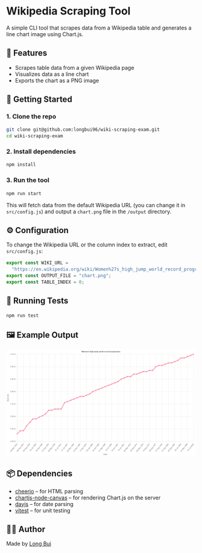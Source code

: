 # Wikipedia Scraping Tool

A simple CLI tool that scrapes data from a Wikipedia table and generates a line chart image using Chart.js.

## 🧠 Features

- Scrapes table data from a given Wikipedia page
- Visualizes data as a line chart
- Exports the chart as a PNG image

## 🚀 Getting Started

### 1. Clone the repo

```bash
git clone git@github.com:longbui96/wiki-scraping-exam.git
cd wiki-scraping-exam
```

### 2. Install dependencies

```bash
npm install
```

### 3. Run the tool

```bash
npm run start
```

This will fetch data from the default Wikipedia URL (you can change it in `src/config.js`) and output a `chart.png` file in the `/output` directory.

## ⚙️ Configuration

To change the Wikipedia URL or the column index to extract, edit `src/config.js`:

```js
export const WIKI_URL =
  "https://en.wikipedia.org/wiki/Women%27s_high_jump_world_record_progression";
export const OUTPUT_FILE = "chart.png";
export const TABLE_INDEX = 0;
```

## 🧪 Running Tests

```bash
npm run test
```

## 🖼 Example Output

![Chart Example](/output/chart.png)

## 📦 Dependencies

- [cheerio](https://www.npmjs.com/package/cheerio) – for HTML parsing
- [chartjs-node-canvas](https://www.npmjs.com/package/chartjs-node-canvas) – for rendering Chart.js on the server
- [dayjs](https://www.npmjs.com/package/dayjs) – for date parsing
- [vitest](https://www.npmjs.com/package/vitest) – for unit testing

## 👨‍💻 Author

Made by [Long Bui](https://www.linkedin.com/in/long-bui/)
